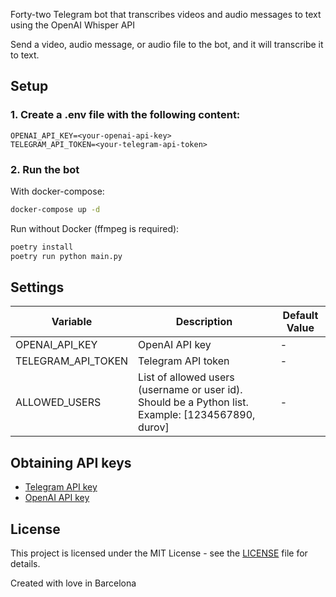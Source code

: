Forty-two Telegram bot that transcribes videos and audio messages to text using the OpenAI Whisper API

Send a video, audio message, or audio file to the bot, and it will transcribe it to text.

## Setup

### 1. Create a .env file with the following content:

```
OPENAI_API_KEY=<your-openai-api-key>
TELEGRAM_API_TOKEN=<your-telegram-api-token>
```

### 2. Run the bot

With docker-compose:

```bash
docker-compose up -d
```

Run without Docker (ffmpeg is required): 

```bash
poetry install
poetry run python main.py
```

## Settings

| Variable           | Description                                                                                        | Default Value |
| ------------------ | -------------------------------------------------------------------------------------------------- | ------------- |
| OPENAI_API_KEY     | OpenAI API key                                                                                     | -             |
| TELEGRAM_API_TOKEN | Telegram API token                                                                                 | -             |
| ALLOWED_USERS      | List of allowed users (username or user id). Should be a Python list. Example: [1234567890, durov] | -             |

## Obtaining API keys

- [Telegram API key](https://core.telegram.org/bots#6-botfather)
- [OpenAI API key](https://beta.openai.com/signup/)

## License

This project is licensed under the MIT License - see the [LICENSE](LICENSE) file for details.

Created with love in Barcelona
